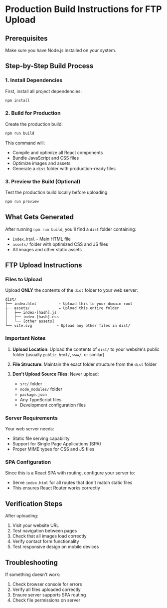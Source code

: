 # Production Build Instructions for FTP Upload

## Prerequisites
Make sure you have Node.js installed on your system.

## Step-by-Step Build Process

### 1. Install Dependencies
First, install all project dependencies:
```bash
npm install
```

### 2. Build for Production
Create the production build:
```bash
npm run build
```

This command will:
- Compile and optimize all React components
- Bundle JavaScript and CSS files
- Optimize images and assets
- Generate a `dist` folder with production-ready files

### 3. Preview the Build (Optional)
Test the production build locally before uploading:
```bash
npm run preview
```

## What Gets Generated

After running `npm run build`, you'll find a `dist` folder containing:
- `index.html` - Main HTML file
- `assets/` folder with optimized CSS and JS files
- All images and other static assets

## FTP Upload Instructions

### Files to Upload
Upload **ONLY** the contents of the `dist` folder to your web server:

```
dist/
├── index.html          ← Upload this to your domain root
├── assets/             ← Upload this entire folder
│   ├── index-[hash].js
│   ├── index-[hash].css
│   └── [other assets]
└── vite.svg           ← Upload any other files in dist/
```

### Important Notes

1. **Upload Location**: Upload the contents of `dist/` to your website's public folder (usually `public_html/`, `www/`, or similar)

2. **File Structure**: Maintain the exact folder structure from the `dist` folder

3. **Don't Upload Source Files**: Never upload:
   - `src/` folder
   - `node_modules/` folder
   - `package.json`
   - Any TypeScript files
   - Development configuration files

### Server Requirements

Your web server needs:
- Static file serving capability
- Support for Single Page Applications (SPA)
- Proper MIME types for CSS and JS files

### SPA Configuration

Since this is a React SPA with routing, configure your server to:
- Serve `index.html` for all routes that don't match static files
- This ensures React Router works correctly

## Verification Steps

After uploading:
1. Visit your website URL
2. Test navigation between pages
3. Check that all images load correctly
4. Verify contact form functionality
5. Test responsive design on mobile devices

## Troubleshooting

If something doesn't work:
1. Check browser console for errors
2. Verify all files uploaded correctly
3. Ensure server supports SPA routing
4. Check file permissions on server